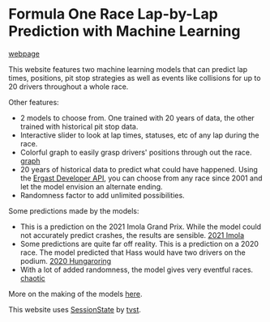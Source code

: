 # Formula One Race Lap-by-Lap Prediction with Machine Learning

[webpage](./images/2021_sakhir.png)

This website features two machine learning models that can predict lap times, positions, pit stop strategies as well as events like collisions for up to 20 drivers throughout a whole race.

Other features:
- 2 models to choose from. One trained with 20 years of data, the other trained with historical pit stop data.
- Interactive slider to look at lap times, statuses, etc of any lap during the race.
- Colorful graph to easily grasp drivers' positions through out the race.
[graph](./images/graph.png)
- 20 years of historical data to predict what could have happened. Using the [Ergast Developer API](http://ergast.com/mrd/), you can choose from any race since 2001 and let the model envision an alternate ending.
- Randomness factor to add unlimited possibilities.


Some predictions made by the models:
- This is a prediction on the 2021 Imola Grand Prix. While the model could not accurately predict crashes, the results are sensible.
[2021 Imola](./images/sensible_2021_imola.png)
- Some predictions are quite far off reality. This is a prediction on a 2020 race. The model predicted that Hass would have two drivers on the podium.
[2020 Hungaroring](./images/unsuccessful.png)
- With a lot of added randomness, the model gives very eventful races.
[chaotic](./images/graph-reallychaotic.png)

More on the making of the models [here](./notebooks/README.md).

This website uses [SessionState](https://gist.github.com/tvst/036da038ab3e999a64497f42de966a92) by [tvst](https://gist.github.com/tvst).
